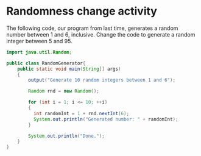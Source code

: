 # Randomness change activity

The following code, our program from last time, generates a random number between 1 and 6, inclusive. Change the code to generate a random integer between 5 and 95.

```java
import java.util.Random;

public class RandomGenerator{
    public static void main(String[] args)
    {
        output("Generate 10 random integers between 1 and 6");

        Random rnd = new Random();

        for (int i = 1; i <= 10; ++i)
        {
          int randomInt = 1 + rnd.nextInt(6);
          System.out.println("Generated number: " + randomInt);
        }

        System.out.println("Done.");
    }
}
```

